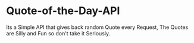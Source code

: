 # Quote-of-the-Day-API
Its a Simple API that gives back random Quote every Request, The Quotes are Silly and Fun so don't take it Seriously.
